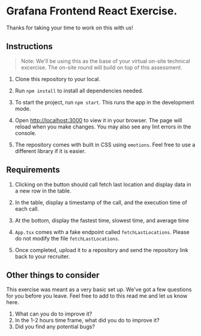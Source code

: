 # Grafana Frontend React Exercise.

Thanks for taking your time to work on this with us!

## Instructions

> Note: We'll be using this as the base of your virtual on-site technical excercise. The on-site round will build on top of this assessment.

1. Clone this repository to your local.

2. Run `npm install` to install all dependencies needed.

3. To start the project, run `npm start`. This runs the app in the development mode.

4. Open [http://localhost:3000](http://localhost:3000) to view it in your browser. The page will reload when you make changes. You may also see any lint errors in the console.

5. The repository comes with built in CSS using `emotions`. Feel free to use a different library if it is easier.

## Requirements

1. Clicking on the button should call fetch last location and display data in a new row in the table.

2. In the table, display a timestamp of the call, and the execution time of each call.

3. At the bottom, display the fastest time, slowest time, and average time

4. `App.tsx` comes with a fake endpoint called `fetchLastLocations`. Please do not modify the file `fetchLastLocations`.

5. Once completed, upload it to a repository and send the repository link back to your recruiter.

## Other things to consider

This exercise was meant as a very basic set up. We've got a few questions for you before you leave. Feel free to add to this read me and let us know here.

1. What can you do to improve it?
2. In the 1-2 hours time frame, what did you do to improve it?
3. Did you find any potential bugs?
